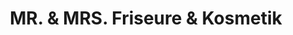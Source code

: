 ---
title: "MR. & MRS. Friseure & Kosmetik"
url: /augsburg/mr-und-mrs-friseure-und-kosmetik/
shop: Friseur
---